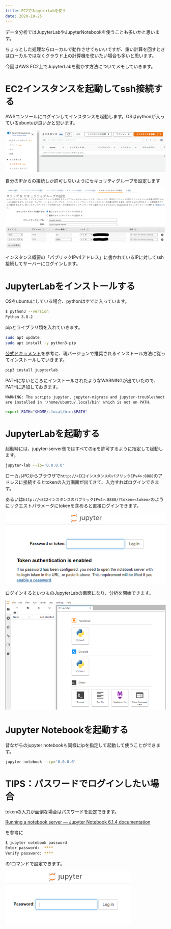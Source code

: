 ```yaml
---
title: EC2でJupyterLabを使う
date: 2020-10-25
---
```




データ分析ではJupyterLabやJupyterNotebookを使うことも多いかと思います。

ちょっとした処理ならローカルで動作させてもいいですが、重い計算を回すときはローカルではなくクラウド上の計算機を使いたい場合も多いと思います。

今回はAWS EC2上でJupyterLabを動かす方法についてメモしていきます。





# EC2インスタンスを起動してssh接続する

AWSコンソールにログインしてインスタンスを起動します。OSはpythonが入っているubuntuが良いかと思います。

![image-20201025213638286](jupyter_in_ec2.assets/image-20201025213638286.png)

自分のIPからの接続しか許可しないようにセキュリティグループを設定します

![image-20201025214549882](jupyter_in_ec2.assets/image-20201025214549882.png)

インスタンス概要の「パブリックIPv4アドレス」に書かれているIPに対してssh接続してサーバーにログインします。



# JupyterLabをインストールする

OSをubuntuにしている場合、pythonはすでに入っています。

```sh
$ python3 --version
Python 3.8.2
```



pipとライブラリ類を入れていきます。

```sh
sudo apt update
sudo apt install -y python3-pip
```



[公式ドキュメント](https://jupyter.org/install)を参考に、現バージョンで推奨されるインストール方法に従ってインストールしていきます。

```sh
pip3 install jupyterlab
```



PATHにないところにインストールされたようなWARNINGが出ていたので、PATHに追加しておきます。

```
WARNING: The scripts jupyter, jupyter-migrate and jupyter-troubleshoot are installed in '/home/ubuntu/.local/bin' which is not on PATH.
```

```sh
export PATH="$HOME/.local/bin:$PATH"
```



# JupyterLabを起動する

起動時には、jupyter-server側ではすべてのipを許可するように指定して起動します。

```sh
jupyter-lab --ip='0.0.0.0'
```

ローカルPCからブラウザで`http://<EC2インスタンスのパブリックIPv4>:8888`のアドレスに接続するとtokenの入力画面が出てきて、入力すればログインできます。

あるいは`http://<EC2インスタンスのパブリックIPv4>:8888/?token=<token>`のようにリクエストパラメータにtokenを含めると直接ログインできます。



![image-20201025221235818](jupyter_in_ec2.assets/image-20201025221235818.png)



ログインするといつものJupyterLabの画面になり、分析を開始できます。



![image-20201025221400207](jupyter_in_ec2.assets/image-20201025221400207.png)



# Jupyter Notebookを起動する

昔ながらのjupyter notebookも同様にipを指定して起動して使うことができます。

```sh
jupyter notebook --ip='0.0.0.0'
```





# TIPS：パスワードでログインしたい場合

tokenの入力が面倒な場合はパスワードを設定できます。

[Running a notebook server — Jupyter Notebook 6.1.4 documentation](https://jupyter-notebook.readthedocs.io/en/stable/public_server.html)

を参考に

```sh
$ jupyter notebook password
Enter password:  ****
Verify password: ****
```

の1コマンドで設定できます。



![image-20201025221725711](jupyter_in_ec2.assets/image-20201025221725711.png)

